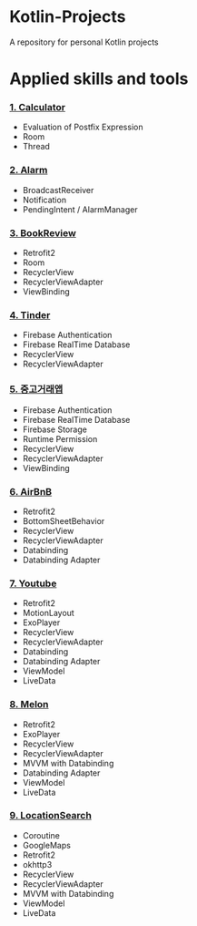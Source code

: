 # Kotlin-Projects
A repository for personal Kotlin projects

# Applied skills and tools

### [1. Calculator](https://github.com/holrosky/Kotlin-Projects/tree/main/1.%20Calculator)

+ Evaluation of Postfix Expression
+ Room
+ Thread

### [2. Alarm](https://github.com/holrosky/Kotlin-Projects/tree/main/2.%20Alarm)

+ BroadcastReceiver
+ Notification
+ PendingIntent / AlarmManager

### [3. BookReview](https://github.com/holrosky/Kotlin-Projects/tree/main/3.%20BookReview)

+ Retrofit2
+ Room 
+ RecyclerView
+ RecyclerViewAdapter
+ ViewBinding

### [4. Tinder](https://github.com/holrosky/Kotlin-Projects/tree/main/4.%20Tinder)

+ Firebase Authentication
+ Firebase RealTime Database
+ RecyclerView
+ RecyclerViewAdapter

### [5. 중고거래앱](https://github.com/holrosky/Kotlin-Projects/tree/main/5.%20%EC%A4%91%EA%B3%A0%EA%B1%B0%EB%9E%98%EC%95%B1)

+ Firebase Authentication
+ Firebase RealTime Database
+ Firebase Storage
+ Runtime Permission
+ RecyclerView
+ RecyclerViewAdapter
+ ViewBinding

### [6. AirBnB](https://github.com/holrosky/Kotlin-Projects/tree/main/6.%20AirBnB)

+ Retrofit2
+ BottomSheetBehavior
+ RecyclerView
+ RecyclerViewAdapter
+ Databinding
+ Databinding Adapter

### [7. Youtube](https://github.com/holrosky/Kotlin-Projects/tree/main/7.%20Youtube)

+ Retrofit2
+ MotionLayout
+ ExoPlayer
+ RecyclerView
+ RecyclerViewAdapter
+ Databinding
+ Databinding Adapter
+ ViewModel
+ LiveData

### [8. Melon](https://github.com/holrosky/Kotlin-Projects/tree/main/8.%20Melon)

+ Retrofit2
+ ExoPlayer
+ RecyclerView
+ RecyclerViewAdapter
+ MVVM with Databinding
+ Databinding Adapter
+ ViewModel
+ LiveData

### [9. LocationSearch](https://github.com/holrosky/Kotlin-Projects/tree/main/9.%20LocationSearch)

+ Coroutine
+ GoogleMaps
+ Retrofit2
+ okhttp3
+ RecyclerView
+ RecyclerViewAdapter
+ MVVM with Databinding
+ ViewModel
+ LiveData
